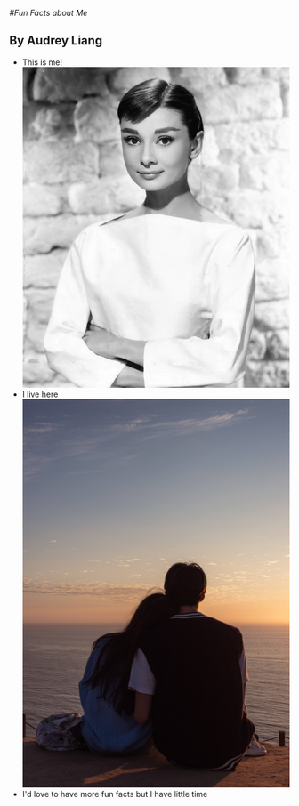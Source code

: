 *#Fun Facts about Me*
## By Audrey Liang
* This is me!
![Image](./testAudrey.jpg)
* I live here
![Image](./IMG_2519.jpg)
* I'd love to have more fun facts but I have little time